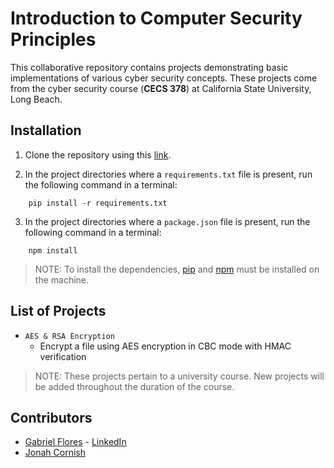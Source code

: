 # Introduction to Computer Security Principles

This collaborative repository contains projects demonstrating basic implementations of various cyber security concepts. These projects come from the cyber security course (__CECS 378__) at California State University, Long Beach.

## Installation

1. Clone the repository using this [link](https://github.com/beachcoder25/378PartnerRepo.git).

2. In the project directories where a `requirements.txt` file is present, run the following command in a terminal:
```
    pip install -r requirements.txt
```

3. In the project directories where a `package.json` file is present, run the following command in a terminal:
```
    npm install
```

> NOTE: To install the dependencies, [pip](https://pip.pypa.io/en/stable/installing/) and [npm](https://www.npmjs.com/get-npm) must be installed on the machine.

## List of Projects

* `AES & RSA Encryption`
    * Encrypt a file using AES encryption in CBC mode with HMAC verification

> NOTE: These projects pertain to a university course. New projects will be added throughout the duration of the course.

## Contributors

* [Gabriel Flores](https://github.com/rgabeflores) - [LinkedIn](https://www.linkedin.com/in/rgabrielflores/)
* [Jonah Cornish](https://github.com/beachcoder25)
